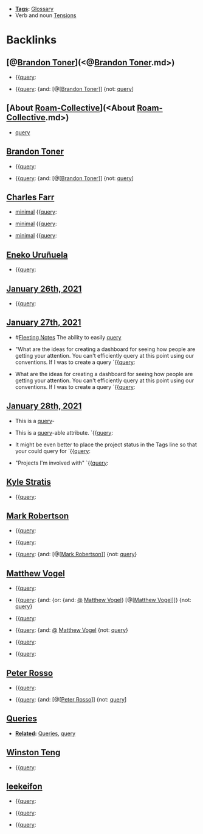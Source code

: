 - **[Tags](<Tags.md>):** [Glossary](<Glossary.md>)
- Verb and noun [Tensions](<Tensions.md>)

# Backlinks
## [@[Brandon Toner](<Brandon Toner.md>)](<@[Brandon Toner](<Brandon Toner.md>).md>)
- {{[query](<query.md>):

- {{[query](<query.md>): {and: [@[[Brandon Toner](<@[[Brandon Toner.md>)]] {not: [query](<query.md>)]

## [About [Roam-Collective](<Roam-Collective.md>)](<About [Roam-Collective](<Roam-Collective.md>).md>)
- [query](<query.md>)

## [Brandon Toner](<Brandon Toner.md>)
- {{[query](<query.md>):

- {{[query](<query.md>): {and: [@[[Brandon Toner](<@[[Brandon Toner.md>)]] {not: [query](<query.md>)]

## [Charles Farr](<Charles Farr.md>)
- [minimal](<minimal.md>) {{[query](<query.md>):

- [minimal](<minimal.md>) {{[query](<query.md>):

- [minimal](<minimal.md>) {{[query](<query.md>):

## [Eneko Uruñuela](<Eneko Uruñuela.md>)
- {{[query](<query.md>):

## [January 26th, 2021](<January 26th, 2021.md>)
- {{[query](<query.md>):

## [January 27th, 2021](<January 27th, 2021.md>)
- #[Fleeting Notes](<Fleeting Notes.md>) The ability to easily [query](<query.md>)

- "What are the ideas for creating a dashboard for seeing how people are getting your attention. You can't efficiently query at this point using our conventions. If I was to create a query `{{[query](<query.md>):

- What are the ideas for creating a dashboard for seeing how people are getting your attention. You can't efficiently query at this point using our conventions. If I was to create a query `{{[query](<query.md>):

## [January 28th, 2021](<January 28th, 2021.md>)
- This is a [query](<query.md>)-

- This is a [query](<query.md>)-able attribute. `{{[query](<query.md>):

- It might be even better to place the project status in the Tags line so that your could query for `{{[query](<query.md>):

- "Projects I'm involved with" `{{[query](<query.md>):

## [Kyle Stratis](<Kyle Stratis.md>)
- {{[query](<query.md>):

## [Mark Robertson](<Mark Robertson.md>)
- {{[query](<query.md>):

- {{[query](<query.md>):

- {{[query](<query.md>): {and: [@[[Mark Robertson](<@[[Mark Robertson.md>)]] {not: [query](<query.md>)}

## [Matthew Vogel](<Matthew Vogel.md>)
- {{[query](<query.md>):

- {{[query](<query.md>): {and: {or: {and: [@](<@.md>) [Matthew Vogel](<Matthew Vogel.md>)} [@[[Matthew Vogel](<@[[Matthew Vogel.md>)]]} {not: [query](<query.md>)}

- {{[query](<query.md>):

- {{[query](<query.md>): {and: [@](<@.md>) [Matthew Vogel](<Matthew Vogel.md>) {not: [query](<query.md>)}

- {{[query](<query.md>):

- {{[query](<query.md>):

## [Peter Rosso](<Peter Rosso.md>)
- {{[query](<query.md>):

- {{[query](<query.md>): {and: [@[[Peter Rosso](<@[[Peter Rosso.md>)]] {not: [query](<query.md>)]

## [Queries](<Queries.md>)
- **[Related](<Related.md>):** [Queries](<Queries.md>), [query](<query.md>)

## [Winston Teng](<Winston Teng.md>)
- {{[query](<query.md>):

## [leekeifon](<leekeifon.md>)
- {{[query](<query.md>):

- {{[query](<query.md>):

- {{[query](<query.md>):

